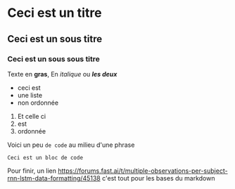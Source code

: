 # Ceci est un titre
## Ceci est un sous titre 
### Ceci est un sous sous titre

Texte en **gras**,
 En *italique* ou ***les deux***

 - ceci est
 - une liste
 - non ordonnée

 1. Et celle ci
 2. est
 3. ordonnée

 Voici un peu `de code` au milieu d'une phrase

 ```
 Ceci est un bloc de code
 ```

 Pour finir, un lien https://forums.fast.ai/t/multiple-observations-per-subject-rnn-lstm-data-formatting/45138
c'est tout pour les bases du markdown

